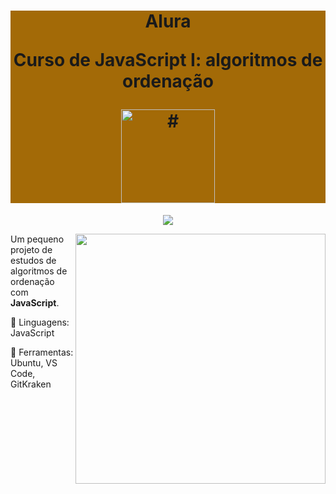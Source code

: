 <h1 align="center" style="background-color:#A36A07"> 

<p>Alura</p>
<p>Curso de JavaScript I: algoritmos de ordenação</p>
<a href="https://cursos.alura.com.br/course/algoritmos-javascript-i-algoritmos-ordenacao">
<img src="https://www.alura.com.br/assets/api/cursos/algoritmos-javascript-i-algoritmos-ordenacao.svg" 
alt="#" width="150" height="150">
</a> 
</h1>


<p align="center">
<img loading="lazy" src="http://img.shields.io/static/v1?label=STATUS&message=EM%20DESENVOLVIMENTO&color=GREEN&style=for-the-badge"/>
</p>
<img src="https://raw.githubusercontent.com/MicaelliMedeiros/micaellimedeiros/master/image/computer-illustration.png" min-width="400px" max-width="400px" width="400px" align="right">

<p align="left"> 
  Um pequeno projeto de estudos de algoritmos de ordenação com <strong>JavaScript</strong>.<br>
</p>

<p align="left">
  🐙 Linguagens: JavaScript
</p>

<p align="left">
  💼 Ferramentas: Ubuntu, VS Code, GitKraken
</p>




